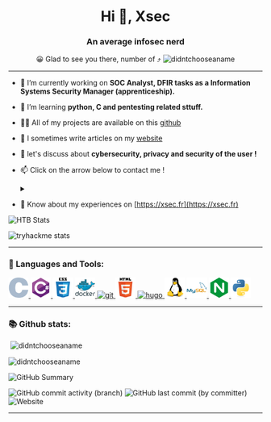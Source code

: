 <h1 align="center">Hi 👋, Xsec</h1>
<h3 align="center">An average infosec nerd</h3>

<p align="center">😀 Glad to see you there, number of ⤴ <img src="https://komarev.com/ghpvc/?username=didntchooseaname&label=Profile%20views&color=0e75b6&style=flat" alt="didntchooseaname" /></p>

---

- 🔭 I’m currently working on **SOC Analyst, DFIR tasks as a Information Systems Security Manager (apprenticeship).**

- 🌱 I’m learning **python, C and pentesting related sttuff.**

- 👨‍💻 All of my projects are available on this [github](https://github.com/didntchooseaname/didntchooseaname)

- 📝 I sometimes write articles on my [website](https://docs.contactit.fr)

- 💬 let's discuss about **cybersecurity, privacy and security of the user !**

- 📫 Click on the arrow below to contact me !<details><summary></summary>**contactit.yarka@slmail.me**</details>

- 📄 Know about my experiences on [https://xsec.fr](https://xsec.fr)

![HTB Stats](https://www.hackthebox.com/badge/image/1468045)

![tryhackme stats](https://tryhackme-badges.s3.amazonaws.com/EnterUsername.png)

---

<h3 align="left">🧰 Languages and Tools:</h3>
<p align="left"> <a href="https://www.cprogramming.com/" target="_blank" rel="noreferrer"> <img src="https://raw.githubusercontent.com/devicons/devicon/master/icons/c/c-original.svg" alt="c" width="40" height="40"/> </a> <a href="https://www.w3schools.com/cs/" target="_blank" rel="noreferrer"> <img src="https://raw.githubusercontent.com/devicons/devicon/master/icons/csharp/csharp-original.svg" alt="csharp" width="40" height="40"/> </a> <a href="https://www.w3schools.com/css/" target="_blank" rel="noreferrer"> <img src="https://raw.githubusercontent.com/devicons/devicon/master/icons/css3/css3-original-wordmark.svg" alt="css3" width="40" height="40"/> </a> <a href="https://www.docker.com/" target="_blank" rel="noreferrer"> <img src="https://raw.githubusercontent.com/devicons/devicon/master/icons/docker/docker-original-wordmark.svg" alt="docker" width="40" height="40"/> </a> <a href="https://git-scm.com/" target="_blank" rel="noreferrer"> <img src="https://www.vectorlogo.zone/logos/git-scm/git-scm-icon.svg" alt="git" width="40" height="40"/> </a> <a href="https://www.w3.org/html/" target="_blank" rel="noreferrer"> <img src="https://raw.githubusercontent.com/devicons/devicon/master/icons/html5/html5-original-wordmark.svg" alt="html5" width="40" height="40"/> </a> <a href="https://gohugo.io/" target="_blank" rel="noreferrer"> <img src="https://api.iconify.design/logos-hugo.svg" alt="hugo" width="40" height="40"/> </a> <a href="https://www.linux.org/" target="_blank" rel="noreferrer"> <img src="https://raw.githubusercontent.com/devicons/devicon/master/icons/linux/linux-original.svg" alt="linux" width="40" height="40"/> </a> <a href="https://www.mysql.com/" target="_blank" rel="noreferrer"> <img src="https://raw.githubusercontent.com/devicons/devicon/master/icons/mysql/mysql-original-wordmark.svg" alt="mysql" width="40" height="40"/> </a> <a href="https://www.nginx.com" target="_blank" rel="noreferrer"> <img src="https://raw.githubusercontent.com/devicons/devicon/master/icons/nginx/nginx-original.svg" alt="nginx" width="40" height="40"/> </a> <a href="https://www.python.org" target="_blank" rel="noreferrer"> <img src="https://raw.githubusercontent.com/devicons/devicon/master/icons/python/python-original.svg" alt="python" width="40" height="40"/> </a> </p>

---
<h3 align="left">📚 Github stats:</h3>
<p>&nbsp;<img align="center" src="https://github-readme-stats.vercel.app/api?username=didntchooseaname&show_icons=true&locale=en" alt="didntchooseaname" /></p>

<p><img align="center" src="https://github-readme-streak-stats.herokuapp.com/?user=didntchooseaname&" alt="didntchooseaname" /></p>

![GitHub Summary](http://github-profile-summary-cards.vercel.app/api/cards/profile-details?username=didntchooseaname&theme=tokyonight)

![GitHub commit activity (branch)](https://img.shields.io/github/commit-activity/m/didntchooseaname/documentation)
![GitHub last commit (by committer)](https://img.shields.io/github/last-commit/didntchooseaname/documentation)
![Website](https://img.shields.io/website?url=https%3A%2F%2Fxsec.fr&up_message=En%20ligne&down_message=offline&label=xsec.fr)

---
